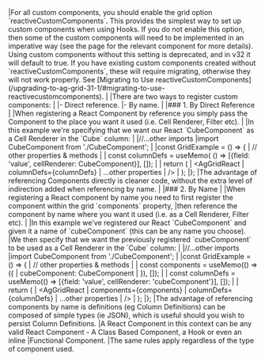 <framework-specific-section frameworks="react">
|For all custom components, you should enable the grid option `reactiveCustomComponents`. This provides the simplest way to set up custom components when using Hooks. If you do not enable this option, then some of the custom components will need to be implemented in an imperative way (see the page for the relevant component for more details). Using custom components without this setting is deprecated, and in v32 it will default to true. If you have existing custom components created without `reactiveCustomComponents`, these will require migrating, otherwise they will not work properly. See [Migrating to Use reactiveCustomComponents](/upgrading-to-ag-grid-31-1/#migrating-to-use-reactivecustomcomponents).
|
|There are two ways to register custom components:
|
|- Direct reference.
|- By name.
|
|### 1. By Direct Reference
|
|When registering a React Component by reference you simply pass the Component to the place you want it used (i.e. Cell Renderer, Filter etc).
|
|In this example we're specifying that we want our React `CubeComponent` as a Cell Renderer in the `Cube` column:
|
</framework-specific-section>

<framework-specific-section frameworks="react">
<snippet transform={false} language="jsx">
|//...other imports
|import CubeComponent from './CubeComponent';
|
|const GridExample = () => {
|   // other properties & methods
|   
|    const columnDefs = useMemo( () => [{field: 'value', cellRenderer: CubeComponent}], []);
|
|    return (
|         &lt;AgGridReact
|            columnDefs={columnDefs}
|            ...other properties            
|         />
|    );
|};
</snippet>
</framework-specific-section>

<framework-specific-section frameworks="react">
|The advantage of referencing Components directly is cleaner code, without the extra level of indirection added when referencing by name.
|
|### 2. By Name
|
|When registering a React component by name you need to first register the component within the grid `components` property,
|then reference the component by name where you want it used (i.e. as a Cell Renderer, Filter etc).
|
|In this example we've registered our React `CubeComponent` and given it a name of `cubeComponent` (this can be any name you choose).
|We then specify that we want the previously registered `cubeComponent` to be used as a Cell Renderer in the `Cube` column:
|
</framework-specific-section>

<framework-specific-section frameworks="react">
<snippet transform={false} language="jsx">
|//...other imports
|import CubeComponent from './CubeComponent';
|
|const GridExample = () => {
|   // other properties & methods
|   
|   const components = useMemo(() => ({
|       cubeComponent: CubeComponent    
|   }), []);
|
|   const columnDefs = useMemo(() => [{field: 'value', cellRenderer: 'cubeComponent'}], []);
|
|   return (
|         &lt;AgGridReact
|            components={components}
|            columnDefs={columnDefs}
|            ...other properties            
|         />
|   );
|};
</snippet> 
</framework-specific-section>

<framework-specific-section frameworks="react">
|The advantage of referencing components by name is definitions (eg Column Definitions) can be composed of simple types (ie JSON), which is useful should you wish to persist Column Definitions.
</framework-specific-section>

<framework-specific-section frameworks="react">
<note>
|A React Component in this context can be any valid React Component - A Class Based Component, a Hook or even an inline
|Functional Component. 
|The same rules apply regardless of the type of component used.
</note>
</framework-specific-section>
